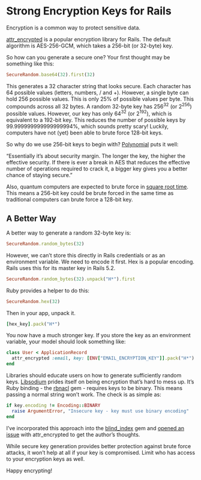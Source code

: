 # Strong Encryption Keys for Rails

Encryption is a common way to protect sensitive data.

[attr_encrypted](https://github.com/attr-encrypted/attr_encrypted) is a popular encryption library for Rails. The default algorithm is AES-256-GCM, which takes a 256-bit (or 32-byte) key.

So how can you generate a secure one? Your first thought may be something like this:

```ruby
SecureRandom.base64(32).first(32)
```

This generates a 32 character string that looks secure. Each character has 64 possible values (letters, numbers, / and +). However, a single byte can hold 256 possible values. This is only 25% of possible values per byte. This compounds across all 32 bytes. A random 32-byte key has 256<sup>32</sup> (or 2<sup>256</sup>) possible values. However, our key has only 64<sup>32</sup> (or 2<sup>192</sup>), which is equivalent to a 192-bit key. This reduces the number of possible keys by 99.999999999999999994%, which sounds pretty scary! Luckily, computers have not (yet) been able to brute force 128-bit keys.

So why do we use 256-bit keys to begin with? [Polynomial](https://security.stackexchange.com/questions/14068/why-most-people-use-256-bit-encryption-instead-of-128-bit) puts it well:

“Essentially it’s about security margin. The longer the key, the higher the effective security. If there is ever a break in AES that reduces the effective number of operations required to crack it, a bigger key gives you a better chance of staying secure.”

Also, quantum computers are expected to brute force in [square root time](https://blog.agilebits.com/2013/03/09/guess-why-were-moving-to-256-bit-aes-keys/). This means a 256-bit key could be brute forced in the same time as traditional computers can brute force a 128-bit key.

## A Better Way

A better way to generate a random 32-byte key is:

```ruby
SecureRandom.random_bytes(32)
```

However, we can’t store this directly in Rails credentials or as an environment variable. We need to encode it first. Hex is a popular encoding. Rails uses this for its master key in Rails 5.2.

```ruby
SecureRandom.random_bytes(32).unpack("H*").first
```

Ruby provides a helper to do this:

```ruby
SecureRandom.hex(32)
```

Then in your app, unpack it.

```ruby
[hex_key].pack("H*")
```

You now have a much stronger key. If you store the key as an environment variable, your model should look something like:

```ruby
class User < ApplicationRecord
  attr_encrypted :email, key: [ENV["EMAIL_ENCRYPTION_KEY"]].pack("H*")
end
```

Libraries should educate users on how to generate sufficiently random keys. [Libsodium](https://download.libsodium.org/doc/) prides itself on being encryption that’s hard to mess up. It’s Ruby binding - the [rbnacl](https://github.com/crypto-rb/rbnacl) gem - requires keys to be binary. This means passing a normal string won’t work. The check is as simple as:

```ruby
if key.encoding != Encoding::BINARY
  raise ArgumentError, "Insecure key - key must use binary encoding"
end
```

I’ve incorporated this approach into the [blind_index](https://github.com/ankane/blind_index) gem and [opened an issue](https://github.com/attr-encrypted/attr_encrypted/issues/311) with attr_encrypted to get the author’s thoughts.

While secure key generation provides better protection against brute force attacks, it won’t help at all if your key is compromised. Limit who has access to your encryption keys as well.

Happy encrypting!
